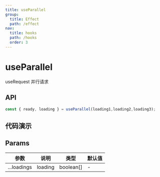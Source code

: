 ```yaml
---
title: useParallel
group:
  title: Effect
  path: /effect
nav:
  title: hooks
  path: /hooks
  order: 3
---
```


# useParallel
useRequest 并行请求

## API

```typescript
const { ready, loading } = useParallel(loading1,loading2,loading3);
```


## 代码演示


## Params

| 参数 | 说明                 | 类型       | 默认值 |
| ---- | -------------------- | ---------- | ------ |
| ...loadings   | loading  | boolean[] | -      |
